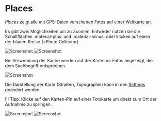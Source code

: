 # Places #
*Places* zeigt alle mit GPS-Daten versehenen Fotos auf einer Weltkarte an.

Es gibt zwei Möglichkeiten um zu Zoomen. Entweder nutzen sie die Schaltflächen :material-plus: und :material-minus: oder klicken auf einen der blauen Kreise (=Photo Collector).

![Screenshot](img/places-1.png)
![Screenshot](img/places-2.png)

Bei Verwendung der Suche werden auf der Karte nur Fotos angezeigt, die dem Suchbegriff entsprechen.

![Screenshot](img/places-3.png)

Die Darstellung der Karte (Straßen, Topographie) kann in den [Settings](../settings/ui.md) geändert werden.

!!! Tipp:
    Klicke auf den Karten-Pin auf einer Fotokarte um direkt zum Ort der Aufnahme zu springen.

   ![Screenshot](img/places-animation-1.png)
   ![Screenshot](img/places-animation-2.png)
